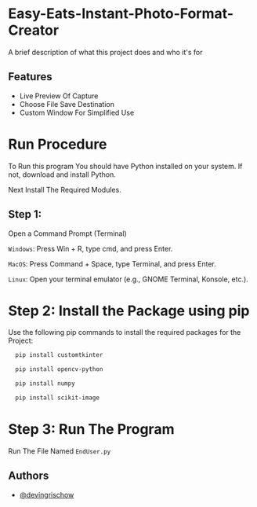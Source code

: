 
# Easy-Eats-Instant-Photo-Format-Creator

A brief description of what this project does and who it's for


## Features

- Live Preview Of Capture
- Choose File Save Destination
- Custom Window For Simplified Use


# Run Procedure

To Run this program You should have Python installed on your system. If not, download and install Python. 

Next Install The Required Modules.

## Step 1: 
Open a Command Prompt (Terminal)

`Windows`: Press Win + R, type cmd, and press Enter.

`MacOS`: Press Command + Space, type Terminal, and press Enter.

`Linux`: Open your terminal emulator (e.g., GNOME Terminal, Konsole, etc.).

# Step 2: Install the Package using pip

Use the following pip commands to install the required packages for the Project:


```bash
  pip install customtkinter
```
```bash
  pip install opencv-python
```
```bash
  pip install numpy
```
```bash
  pip install scikit-image
```

# Step 3: Run The Program

Run The File Named `EndUser.py`


## Authors

- [@devingrischow](https://github.com/devingrischow) 

